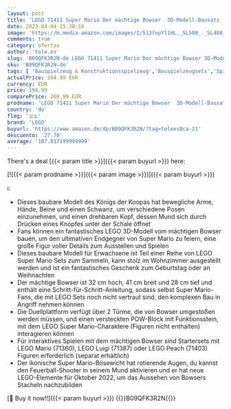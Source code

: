 ```yaml
---
layout: post
title: 'LEGO 71411 Super Mario Der mächtige Bowser  3D-Modell-Bausatz  Bewegliche Figur zum Sammeln mit Duellplattform  Geschenkidee für Fans'
date: 2023-04-04 15:38:18
image: 'https://m.media-amazon.com/images/I/513fnpYl1HL._SL500_._SL400_.jpg'
comments: true
category: ofertas
author: 'tole.es'
slug: 'B09QFK3R2N-de LEGO 71411 Super Mario Der mächtige Bowser 3D-Modell-...'
sku: 'B09QFK3R2N-de'
tags: [ 'Bauspielzeug & Konstruktionsspielzeug','Bauspielzeugsets','Spielzeug','lego','🇩🇪', ]
actualPrice: 194.99 EUR
currency: EUR
price: 194.99
comparePrice: 269.99 EUR
prodname: 'LEGO 71411 Super Mario Der mächtige Bowser  3D-Modell-Bausatz  Bewegliche Figur zum Sammeln mit Duellplattform  Geschenkidee für Fans'
country: 'de'
flag: '🇩🇪'
brand: 'LEGO'
buyurl: 'https://www.amazon.de/dp/B09QFK3R2N/?tag=tolees0ca-21'
descuento: '27.78'
average: '187.017199999999'
---
```


There's a deal [{{< param title >}}]({{< param buyurl >}})  here:

[![{{< param prodname >}}]({{< param image >}})]({{< param buyurl >}})

ℹ️:

- Dieses baubare Modell des Königs der Koopas hat bewegliche Arme, Hände, Beine und einen Schwanz, um verschiedene Posen einzunehmen, und einen drehbaren Kopf, dessen Mund sich durch Drücken eines Knopfes unter der Schale öffnet
- Fans können ein fantastisches LEGO 3D-Modell vom mächtigen Bowser bauen, um den ultimativen Endgegner von Super Mario zu feiern, eine große Figur voller Details zum Ausstellen und Spielen
- Dieses baubare Modell für Erwachsene ist Teil einer Reihe von LEGO Super Mario Sets zum Sammeln, kann stolz im Wohnzimmer ausgestellt werden und ist ein fantastisches Geschenk zum Geburtstag oder an Weihnachten
- Der mächtige Bowser ist 32 cm hoch, 41 cm breit und 28 cm tief und enthält eine Schritt-für-Schritt-Anleitung, sodass selbst Super Mario-Fans, die mit LEGO Sets noch nicht vertraut sind, den komplexen Bau in Angriff nehmen können
- Die Duellplattform verfügt über 2 Türme, die von Bowser umgestoßen werden müssen, und einen versteckten POW-Block mit Funktionsstein, mit dem LEGO Super Mario-Charaktere (Figuren nicht enthalten) interagieren können
- Für interaktives Spielen mit dem mächtigen Bowser sind Startersets mit LEGO Mario (71360), LEGO Luigi (71387) oder LEGO Peach (71403) Figuren erforderlich (separat erhältlich)
- Der ikonische Super Mario-Bösewicht hat rotierende Augen, du kannst den Feuerball-Shooter in seinem Mund aktivieren und er hat neue LEGO-Elemente für Oktober 2022, um das Aussehen von Bowsers Stacheln nachzubilden

[🛒 Buy it now!!]({{< param buyurl >}})
{{<world>}}B09QFK3R2N{{</world>}}
